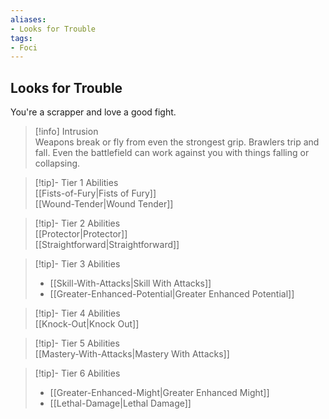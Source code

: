 ```yaml
---
aliases:
- Looks for Trouble
tags:
- Foci
---
```


  
## Looks for Trouble  
You're a scrapper and love a good fight.  
 >[!info] Intrusion  
>Weapons break or fly from even the strongest grip. Brawlers trip and fall. Even the battlefield can work against you with things falling or collapsing.   

>[!tip]- Tier 1 Abilities  
>[[Fists-of-Fury|Fists of Fury]]  
>[[Wound-Tender|Wound Tender]]  

>[!tip]- Tier 2 Abilities  
>[[Protector|Protector]]  
>[[Straightforward|Straightforward]]  

>[!tip]- Tier 3 Abilities  
>- [[Skill-With-Attacks|Skill With Attacks]]  
>- [[Greater-Enhanced-Potential|Greater Enhanced Potential]]  

>[!tip]- Tier 4 Abilities  
>[[Knock-Out|Knock Out]]  

>[!tip]- Tier 5 Abilities  
>[[Mastery-With-Attacks|Mastery With Attacks]]  

>[!tip]- Tier 6 Abilities  
>- [[Greater-Enhanced-Might|Greater Enhanced Might]]  
>- [[Lethal-Damage|Lethal Damage]]